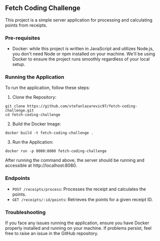 ## Fetch Coding Challenge
This project is a simple server application for processing and calculating points from receipts.

### Pre-requisites

- Docker: while this project is written in JavaScript and utilizes Node.js, you don't need Node or npm installed on your machine. We'll be using Docker to ensure the project runs smoothly regardless of your local setup.

### Running the Application

To run the application, follow these steps:

1. Clone the Repository:

```
git clone https://github.com/stefanlazarevic97/fetch-coding-challenge.git
cd fetch-coding-challenge
```

2. Build the Docker Image:

```
docker build -t fetch-coding-challenge .
```

3. Run the Application:

```
docker run -p 8080:8080 fetch-coding-challenge
```

After running the command above, the server should be running and accessible at http://localhost:8080.

### Endpoints

- ```POST /receipts/process```: Processes the receipt and calculates the points.
- ```GET /receipts/:id/points```: Retrieves the points for a given receipt ID.

### Troubleshooting

If you face any issues running the application, ensure you have Docker properly installed and running on your machine. If problems persist, feel free to raise an issue in the GitHub repository.